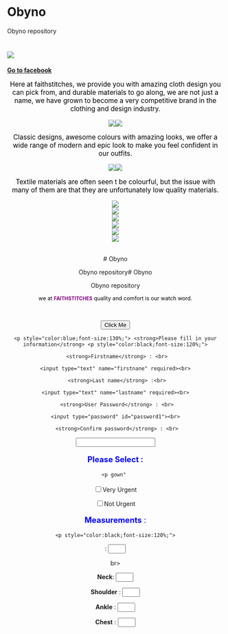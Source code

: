 <html>
<head>
<body>
  
# Obyno
Obyno repository




    

  <title>fashion designs</title>

<H1><img src="100.jpeg"/></H1>

<a href="http://www.facebook.com" ><strong> Go to facebook</strong></a>

<script>

 function validteform()

 {

    var pass1= document.getElementById("password1").value;

    var pass2= document.getElementById("password2").value;

    

    if (pass1==pass2)

{



return true;

}

else

{

  alert("incorrect password");

return false;

}

}

</script>

<div style="text-align: center;">

<p style="color:black;font-size:110%;"> Here at faithstitches, we provide you with amazing cloth design you can pick from, and durable materials to go along, we are not just a name, we have grown to become a very competitive brand in the clothing and design industry.</p>

<div style="text-align: center;">

<img src="1.jpeg"/><img src="5.jpeg"/>

<p style="color:black;font-size:110%;"> Classic designs, awesome colours with amazing looks, we offer a wide range of modern and epic look to make you feel confident in our outfits.</p>

<img src="22.jpeg"/><img src="11.jpeg"/>

<p style="color:black;font-size:110%;">Textile materials are often seen t be colourful, but the issue with many of them are that they are unfortunately low quality materials.</p><img src="3.jpeg"/><br><img src="7.jpeg"/><br><img src="9.jpeg"/><br><img src="2.jpeg"/><br><img src="8.jpeg"/><br><img src="6.jpeg"/>

<link rel="stylesheet" type="text/css" href="submitted.html">

<br/># Obyno

Obyno repository# Obyno

Obyno repository

 <p style="color:black;font-size:90%;">we at <strong style="color:purple;font-size:90%;">FAITHSTITCHES</strong> quality and comfort is our watch word.</p>

<br/>

 <script>

function addParagraphText()

 

{

document.getElementById("para").innerHTML="About IDEH FAITH!";

alert ("about IDEH MGBAGISHOR FAITH.                                     Faith is a talented young land from a family of five, she has 3 siblings, and a mom, mr ideh is late, God bless his soul, faith learnt from her mother, how to sew and with time developed passion for making different designs");

}

{

alert("you are welcome to FAITHSTITCHES.com");

}

</script>

<div style="text-align: center;">

<button onclick="addParagraphText();">Click Me</button>

<p id= "para" style="color: red;font-size:90%;"></p>

<link rel="stylesheet" type="text/css" href="obyno.css">

<form action="Submitted.html" onsubmit= "return validteform();">

    <p style="color:blue;font-size:130%;"> <strong>Please fill in your information</strong> <p style="color:black;font-size:120%;">

     <strong>Firstname</strong> : <br>

    <input type="text" name="firstnane" required><br>

     <strong>Last name</strong> :<br>

    <input type="text" name="lastname" required><br>

     <strong>User Password</strong> : <br>

    <input type="password" id="password1"><br>

     <strong>Confirm password</strong> : <br>

  <input type="password" id="password2"><br>

   <p style="color:blue;font-size:130%;"><strong>Please Select :</strong><br>

    <p gown" 
  
  

  <p style="color:black;font-size:120%;">

  <input type="checkbox" name="Time" value="Very Urgent">Very Urgent<br>

  

  <input type="checkbox" name="Time" value="Not Urgent">Not Urgent<br>

   <p style="color:blue;font-size:130%;"><strong>Measurements</strong> :<br>

    <p style="color:black;font-size:120%;">
 : <input type="text" size="2" name="Height">


br>

<strong>Neck</strong>: <input type="text" size="2" name="Neck">




<strong>Shoulder</strong> : <input type="text" size="2" name="Leg length">

<strong>Ankle</strong> : <input type="text" size="2" name="Ankle">

<strong>Chest</strong> : <input type="text" size="2" name="Chest"><br>










